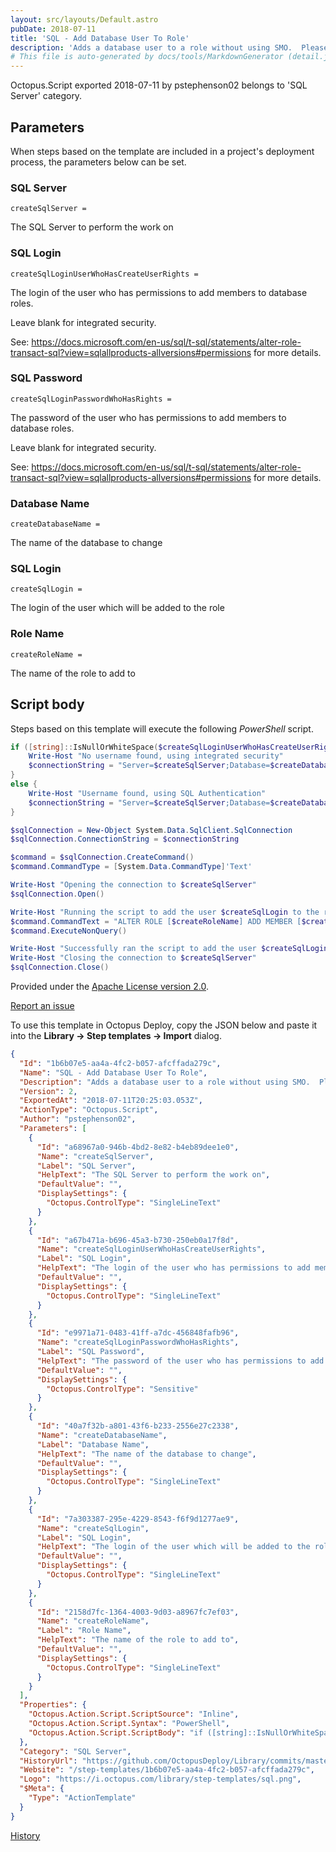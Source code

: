 ```yaml
---
layout: src/layouts/Default.astro
pubDate: 2018-07-11
title: 'SQL - Add Database User To Role'
description: 'Adds a database user to a role without using SMO.  Please note: this is NOT for server roles or server users.'
# This file is auto-generated by docs/tools/MarkdownGenerator (detail.js)
---
```


Octopus.Script exported 2018-07-11 by pstephenson02 belongs to 'SQL Server' category.

## Parameters

When steps based on the template are included in a project's deployment process, the parameters below can be set.


<div class="param">

### SQL Server

`createSqlServer = `

The SQL Server to perform the work on

</div>
        
<div class="param">

### SQL Login

`createSqlLoginUserWhoHasCreateUserRights = `

The login of the user who has permissions to add members to database roles.

Leave blank for integrated security.

See: https://docs.microsoft.com/en-us/sql/t-sql/statements/alter-role-transact-sql?view=sqlallproducts-allversions#permissions for more details.

</div>
        
<div class="param">

### SQL Password

`createSqlLoginPasswordWhoHasRights = `

The password of the user who has permissions to add members to database roles.

Leave blank for integrated security.

See: https://docs.microsoft.com/en-us/sql/t-sql/statements/alter-role-transact-sql?view=sqlallproducts-allversions#permissions for more details.

</div>
        
<div class="param">

### Database Name

`createDatabaseName = `

The name of the database to change

</div>
        
<div class="param">

### SQL Login

`createSqlLogin = `

The login of the user which will be added to the role

</div>
        
<div class="param">

### Role Name

`createRoleName = `

The name of the role to add to

</div>
        

## Script body

Steps based on this template will execute the following *PowerShell* script.

```PowerShell
if ([string]::IsNullOrWhiteSpace($createSqlLoginUserWhoHasCreateUserRights) -eq $true){
	Write-Host "No username found, using integrated security"
    $connectionString = "Server=$createSqlServer;Database=$createDatabaseName;integrated security=true;"
}
else {
	Write-Host "Username found, using SQL Authentication"
    $connectionString = "Server=$createSqlServer;Database=$createDatabaseName;User ID=$createSqlLoginUserWhoHasCreateUserRights;Password=$createSqlLoginPasswordWhoHasRights;"
}

$sqlConnection = New-Object System.Data.SqlClient.SqlConnection
$sqlConnection.ConnectionString = $connectionString

$command = $sqlConnection.CreateCommand()
$command.CommandType = [System.Data.CommandType]'Text'

Write-Host "Opening the connection to $createSqlServer"
$sqlConnection.Open()

Write-Host "Running the script to add the user $createSqlLogin to the role $createRoleName"
$command.CommandText = "ALTER ROLE [$createRoleName] ADD MEMBER [$createSqlLogin]"            
$command.ExecuteNonQuery()

Write-Host "Successfully ran the script to add the user $createSqlLogin to the role $createRoleName"
Write-Host "Closing the connection to $createSqlServer"
$sqlConnection.Close()
```

Provided under the [Apache License version 2.0](https://github.com/OctopusDeploy/Library/blob/master/LICENSE.txt).

[Report an issue](https://github.com/OctopusDeploy/Library/issues/new?assignees=&labels=&projects=&template=bug-report.yml&title=Issue%20with%20SQL%20-%20Add%20Database%20User%20To%20Role&step-template=SQL%20-%20Add%20Database%20User%20To%20Role)

<div class="get-json">

To use this template in Octopus Deploy, copy the JSON below and paste it into the **Library → Step templates → Import** dialog.

```json
{
  "Id": "1b6b07e5-aa4a-4fc2-b057-afcffada279c",
  "Name": "SQL - Add Database User To Role",
  "Description": "Adds a database user to a role without using SMO.  Please note: this is NOT for server roles or server users.",
  "Version": 2,
  "ExportedAt": "2018-07-11T20:25:03.053Z",
  "ActionType": "Octopus.Script",
  "Author": "pstephenson02",
  "Parameters": [
    {
      "Id": "a68967a0-946b-4bd2-8e82-b4eb89dee1e0",
      "Name": "createSqlServer",
      "Label": "SQL Server",
      "HelpText": "The SQL Server to perform the work on",
      "DefaultValue": "",
      "DisplaySettings": {
        "Octopus.ControlType": "SingleLineText"
      }
    },
    {
      "Id": "a67b471a-b696-45a3-b730-250eb0a17f8d",
      "Name": "createSqlLoginUserWhoHasCreateUserRights",
      "Label": "SQL Login",
      "HelpText": "The login of the user who has permissions to add members to database roles.\n\nLeave blank for integrated security.\n\nSee: https://docs.microsoft.com/en-us/sql/t-sql/statements/alter-role-transact-sql?view=sqlallproducts-allversions#permissions for more details.",
      "DefaultValue": "",
      "DisplaySettings": {
        "Octopus.ControlType": "SingleLineText"
      }
    },
    {
      "Id": "e9971a71-0483-41ff-a7dc-456848fafb96",
      "Name": "createSqlLoginPasswordWhoHasRights",
      "Label": "SQL Password",
      "HelpText": "The password of the user who has permissions to add members to database roles.\n\nLeave blank for integrated security.\n\nSee: https://docs.microsoft.com/en-us/sql/t-sql/statements/alter-role-transact-sql?view=sqlallproducts-allversions#permissions for more details.",
      "DefaultValue": "",
      "DisplaySettings": {
        "Octopus.ControlType": "Sensitive"
      }
    },
    {
      "Id": "40a7f32b-a801-43f6-b233-2556e27c2338",
      "Name": "createDatabaseName",
      "Label": "Database Name",
      "HelpText": "The name of the database to change",
      "DefaultValue": "",
      "DisplaySettings": {
        "Octopus.ControlType": "SingleLineText"
      }
    },
    {
      "Id": "7a303387-295e-4229-8543-f6f9d1277ae9",
      "Name": "createSqlLogin",
      "Label": "SQL Login",
      "HelpText": "The login of the user which will be added to the role",
      "DefaultValue": "",
      "DisplaySettings": {
        "Octopus.ControlType": "SingleLineText"
      }
    },
    {
      "Id": "2158d7fc-1364-4003-9d03-a8967fc7ef03",
      "Name": "createRoleName",
      "Label": "Role Name",
      "HelpText": "The name of the role to add to",
      "DefaultValue": "",
      "DisplaySettings": {
        "Octopus.ControlType": "SingleLineText"
      }
    }
  ],
  "Properties": {
    "Octopus.Action.Script.ScriptSource": "Inline",
    "Octopus.Action.Script.Syntax": "PowerShell",
    "Octopus.Action.Script.ScriptBody": "if ([string]::IsNullOrWhiteSpace($createSqlLoginUserWhoHasCreateUserRights) -eq $true){\n\tWrite-Host \"No username found, using integrated security\"\n    $connectionString = \"Server=$createSqlServer;Database=$createDatabaseName;integrated security=true;\"\n}\nelse {\n\tWrite-Host \"Username found, using SQL Authentication\"\n    $connectionString = \"Server=$createSqlServer;Database=$createDatabaseName;User ID=$createSqlLoginUserWhoHasCreateUserRights;Password=$createSqlLoginPasswordWhoHasRights;\"\n}\n\n$sqlConnection = New-Object System.Data.SqlClient.SqlConnection\n$sqlConnection.ConnectionString = $connectionString\n\n$command = $sqlConnection.CreateCommand()\n$command.CommandType = [System.Data.CommandType]'Text'\n\nWrite-Host \"Opening the connection to $createSqlServer\"\n$sqlConnection.Open()\n\nWrite-Host \"Running the script to add the user $createSqlLogin to the role $createRoleName\"\n$command.CommandText = \"ALTER ROLE [$createRoleName] ADD MEMBER [$createSqlLogin]\"            \n$command.ExecuteNonQuery()\n\nWrite-Host \"Successfully ran the script to add the user $createSqlLogin to the role $createRoleName\"\nWrite-Host \"Closing the connection to $createSqlServer\"\n$sqlConnection.Close()"
  },
  "Category": "SQL Server",
  "HistoryUrl": "https://github.com/OctopusDeploy/Library/commits/master/step-templates//opt/buildagent/work/75443764cd38076d/step-templates/sql-add-database-user-to-role.json",
  "Website": "/step-templates/1b6b07e5-aa4a-4fc2-b057-afcffada279c",
  "Logo": "https://i.octopus.com/library/step-templates/sql.png",
  "$Meta": {
    "Type": "ActionTemplate"
  }
}
```

[History](https://github.com/OctopusDeploy/Library/commits/master/step-templates/https://github.com/OctopusDeploy/Library/commits/master/step-templates//opt/buildagent/work/75443764cd38076d/step-templates/sql-add-database-user-to-role.json)

</div>
